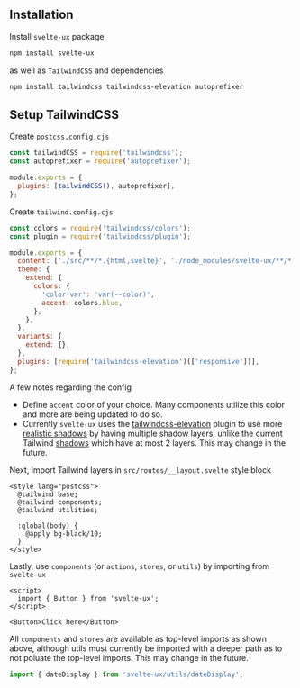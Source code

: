 <script lang="ts">
  import AppBar from '$lib/components/AppBar.svelte';
</script>

<AppBar title="svelte-ux" />

<main class="p-2">
<div class="prose bg-white rounded border p-4">

## Installation

Install `svelte-ux` package

```sh
npm install svelte-ux
```

as well as `TailwindCSS` and dependencies

```sh
npm install tailwindcss tailwindcss-elevation autoprefixer
```

## Setup TailwindCSS

Create `postcss.config.cjs`

```js
const tailwindCSS = require('tailwindcss');
const autoprefixer = require('autoprefixer');

module.exports = {
  plugins: [tailwindCSS(), autoprefixer],
};
```

Create `tailwind.config.cjs`

```js
const colors = require('tailwindcss/colors');
const plugin = require('tailwindcss/plugin');

module.exports = {
  content: ['./src/**/*.{html,svelte}', './node_modules/svelte-ux/**/*.{svelte,js}'],
  theme: {
    extend: {
      colors: {
        'color-var': 'var(--color)',
        accent: colors.blue,
      },
    },
  },
  variants: {
    extend: {},
  },
  plugins: [require('tailwindcss-elevation')(['responsive'])],
};
```

A few notes regarding the config

- Define `accent` color of your choice. Many components utilize this color and more are being updated to do so.
- Currently `svelte-ux` uses the [tailwindcss-elevation](https://github.com/jonaskay/tailwindcss-elevation) plugin to use more [realistic shadows](https://www.joshwcomeau.com/css/designing-shadows/) by having multiple shadow layers, unlike the current Tailwind [shadows](https://tailwindcss.com/docs/box-shadow) which have at most 2 layers. This may change in the future.

Next, import Tailwind layers in `src/routes/__layout.svelte` style block

```svelte
<style lang="postcss">
  @tailwind base;
  @tailwind components;
  @tailwind utilities;

  :global(body) {
    @apply bg-black/10;
  }
</style>
```

Lastly, use `components` (or `actions`, `stores`, or `utils`) by importing from `svelte-ux`

```svelte
<script>
  import { Button } from 'svelte-ux';
</script>

<Button>Click here</Button>
```

All `components` and `stores` are available as top-level imports as shown above, although utils must currently be imported with a deeper path as to not poluate the top-level imports. This may change in the future.

```js
import { dateDisplay } from 'svelte-ux/utils/dateDisplay';
```

 </div>
</main>
